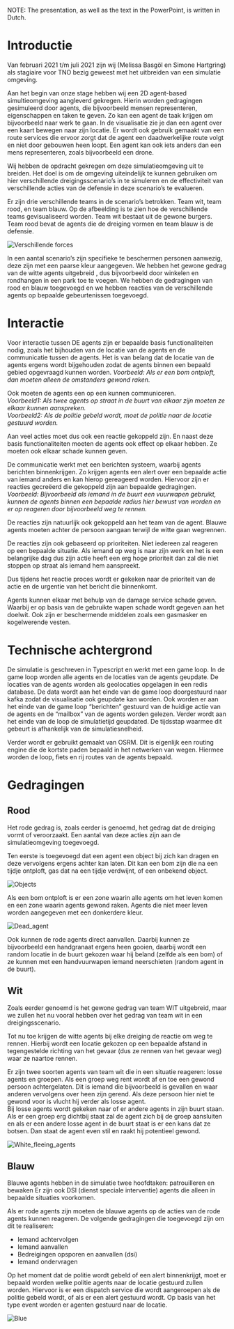 NOTE: The presentation, as well as the text in the PowerPoint, is written in Dutch.

# Introductie 

Van februari 2021 t/m juli 2021 zijn wij (Melissa Basgöl en Simone Hartgring) als stagiaire voor TNO bezig geweest met het uitbreiden van een simulatie omgeving.

Aan het begin van onze stage hebben wij een 2D agent-based simultieomgeving aangleverd gekregen. Hierin worden gedragingen gesimuleerd door agents, die bijvoorbeeld mensen representeren, eigenschappen en taken te geven. Zo kan een agent de taak krijgen om bijvoorbeeld naar werk te gaan. In de visualisatie zie je dan een agent over een kaart bewegen naar zijn locatie. Er wordt ook gebruik gemaakt van een route services die ervoor zorgt dat de agent een daadwerkelijke route volgt en niet door gebouwen heen loopt. Een agent kan ook iets anders dan een mens representeren, zoals bijvoorbeeld een drone.

Wij hebben de opdracht gekregen om deze simulatieomgeving uit te breiden. Het doel is om de omgeving uiteindelijk te kunnen gebruiken om hier verschillende dreigingsscenario’s in te simuleren en de effectiviteit van verschillende acties van de defensie in deze scenario’s te evalueren.


Er zijn drie verschillende teams in de scenario’s betrokken. Team wit, team rood, en team blauw. Op de afbeelding is te zien hoe de verschillende teams gevisualiseerd worden. Team wit bestaat uit de gewone burgers. Team rood bevat de agents die de dreiging vormen en team blauw is de defensie. 

![Verschillende forces](forces.PNG)

In een aantal scenario’s zijn specifieke te beschermen personen aanwezig, deze zijn met een paarse kleur aangegeven.
We hebben het gewone gedrag van de witte agents uitgebreid , dus bijvoorbeeld door winkelen en rondhangen in een park toe te voegen. We hebben de gedragingen van rood en blauw toegevoegd en we hebben reacties van de verschillende agents op bepaalde gebeurtenissen toegevoegd.


# Interactie

Voor interactie tussen DE agents zijn er bepaalde basis functionaliteiten nodig, zoals het bijhouden van de locatie van de agents en de communicatie tussen de agents. 
Het is van belang dat de locatie van de agents ergens wordt bijgehouden zodat de agents binnen een bepaald gebied opgevraagd kunnen worden. 
*Voorbeeld: Als er een bom ontploft, dan moeten alleen de omstanders gewond raken.*

Ook moeten de agents een op een kunnen communiceren.   
*Voorbeeld1: Als twee agents op straat in de buurt van elkaar zijn moeten ze elkaar kunnen aanspreken.*   
*Voorbeeld2: Als de politie gebeld wordt, moet de politie naar de locatie gestuurd worden.*

Aan veel acties moet dus ook een reactie gekoppeld zijn. 
En naast deze basis functionaliteiten moeten de agents ook effect op elkaar hebben. Ze moeten ook elkaar schade kunnen geven.

De communicatie werkt met een berichten systeem, waarbij agents berichten binnenkrijgen. 
Zo krijgen agents een alert over een bepaalde actie van iemand anders en kan hierop gereageerd worden. 
Hiervoor zijn er reacties gecreëerd die gekoppeld zijn aan bepaalde gedragingen.   
*Voorbeeld: Bijvoorbeeld als iemand in de buurt een vuurwapen gebruikt, kunnen de agents binnen een bepaalde radius hier bewust van worden en er op reageren door bijvoorbeeld weg te rennen.*

De reacties zijn natuurlijk ook gekoppeld aan het team van de agent. Blauwe agents moeten achter de persoon aangaan terwijl de witte gaan wegrennen.

De reacties zijn ook gebaseerd op prioriteiten. Niet iedereen zal reageren op een bepaalde situatie. Als iemand op weg is naar zijn werk en het is een belangrijke dag dus zijn actie heeft een erg hoge prioriteit dan zal die niet stoppen op straat als iemand hem aanspreekt. 

Dus tijdens het reactie proces wordt er gekeken naar de prioriteit van de actie en de urgentie van het bericht die binnenkomt.


Agents kunnen elkaar met behulp van de damage service schade geven. Waarbij er op basis van de gebruikte wapen schade wordt gegeven aan het doelwit. 
Ook zijn er beschermende middelen zoals een gasmasker en kogelwerende vesten. 

# Technische achtergrond

De simulatie is geschreven in Typescript en werkt met een game loop. In de game loop worden alle agents en de locaties van de agents geupdate. De locaties van de agents worden als geolocaties opgelagen in een redis database.  De data wordt aan het einde van de game loop doorgestuurd naar kafka zodat de visualisatie ook geupdate kan worden. Ook worden er aan het einde van de game loop “berichten” gestuurd van de huidige actie van de agents en de “mailbox” van de agents worden gelezen. Verder wordt aan het einde van de loop de simulatietijd geupdated. De tijdsstap waarmee dit gebeurt is afhankelijk van de simulatiesnelheid.

Verder wordt er gebruikt gemaakt van OSRM. Dit is eigenlijk een routing engine die de kortste paden bepaald in het netwerken van wegen. Hiermee worden de loop, fiets en rij routes van de agents bepaald.

# Gedragingen

## Rood

Het rode gedrag is, zoals eerder is genoemd, het gedrag dat de dreiging vormt of veroorzaakt.
Een aantal van deze acties zijn aan de simulatieomgeving toegevoegd. 

Ten eerste is toegevoegd dat een agent een object bij zich kan dragen en deze vervolgens ergens achter kan laten. Dit kan een bom zijn die na een tijdje ontploft, gas dat na een tijdje verdwijnt, of een onbekend object.  

![Objects](objects.PNG) 

Als een bom ontploft is er een zone waarin alle agents om het leven komen en een zone waarin agents gewond raken. Agents die niet meer leven worden aangegeven met een donkerdere kleur. 

![Dead_agent](dead_agent.PNG) 

Ook kunnen de rode agents direct aanvallen. Daarbij kunnen ze bijvoorbeeld een handgranaat ergens heen gooien, daarbij wordt een random locatie in de buurt gekozen waar hij beland (zelfde als een bom) of ze kunnen met een handvuurwapen iemand neerschieten (random agent in de buurt).

## Wit

Zoals eerder genoemd is het gewone gedrag van team WIT uitgebreid, maar we zullen het nu vooral hebben over het gedrag van team wit in een dreigingsscenario.

Tot nu toe krijgen de witte agents bij elke dreiging de reactie om weg te rennen. Hierbij wordt een locatie gekozen op een bepaalde afstand in tegengestelde richting van het gevaar (dus ze rennen van het gevaar weg) waar ze naartoe rennen. 

Er zijn twee soorten agents van team wit die in een situatie reageren: losse agents en groepen. Als een groep weg rent wordt af en toe een gewond persoon achtergelaten. Dit is iemand die bijvoorbeeld is gevallen en waar anderen vervolgens over heen zijn gerend. Als deze persoon hier niet te gewond voor is vlucht hij verder als losse agent.  
Bij losse agents wordt gekeken naar of er andere agents in zijn buurt staan. Als er een groep erg dichtbij staat zal de agent zich bij de groep aansluiten en als er een andere losse agent in de buurt staat is er een kans dat ze botsen. Dan staat de agent even stil en raakt hij potentieel gewond.

![White_fleeing_agents](White_flee.gif) 

## Blauw

Blauwe agents hebben in de simulatie twee hoofdtaken: patrouilleren en bewaken
Er zijn ook DSI (dienst speciale interventie) agents die alleen in bepaalde situaties voorkomen.

Als er rode agents zijn moeten de blauwe agents op de acties van de rode agents kunnen reageren.
De volgende gedragingen die toegevoegd zijn om dit te realiseren:
* Iemand achtervolgen
* Iemand aanvallen
* Bedreigingen opsporen en aanvallen (dsi)
* Iemand ondervragen

Op het moment dat de politie wordt gebeld of een alert binnenkrijgt, moet er bepaald worden welke politie agents naar de locatie gestuurd zullen worden. Hiervoor is er een dispatch service die wordt aangeroepen als de politie gebeld wordt, of als er een alert gestuurd wordt. Op basis van het type event worden er agenten gestuurd naar de locatie.

![Blue](Blue.gif) 